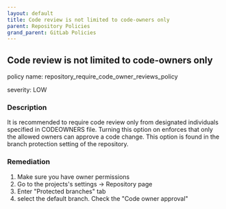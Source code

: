 ```yaml
---
layout: default
title: Code review is not limited to code-owners only
parent: Repository Policies
grand_parent: GitLab Policies
---
```



## Code review is not limited to code-owners only
policy name: repository_require_code_owner_reviews_policy

severity: LOW

### Description
It is recommended to require code review only from designated individuals specified in CODEOWNERS file. Turning this option on enforces that only the allowed owners can approve a code change. This option is found in the branch protection setting of the repository.


### Remediation
1. Make sure you have owner permissions
2. Go to the projects's settings -> Repository page
3. Enter "Protected branches" tab
4. select the default branch. Check the "Code owner approval"




